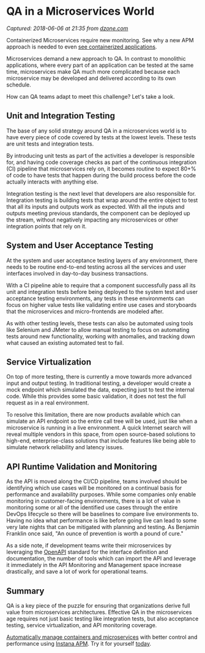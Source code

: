 # QA in a Microservices World

_Captured: 2018-06-06 at 21:35 from [dzone.com](https://dzone.com/articles/qa-in-a-microservices-world?edition=376267&utm_source=Zone%20Newsletter&utm_medium=email&utm_campaign=microservices%202018-05-09)_

Containerized Microservices require new monitoring. See why a new APM approach is needed to even [see containerized applications](https://dzone.com/go?i=279427&u=https%3A%2F%2Fwww.instana.com%2Flibrary%2Febook-application-monitoring-in-containerized-world%2F%3Futm_source%3DdZone%26utm_medium%3Dpre_post_article_text_ad%26utm_campaign%3Dcontainer_apm_ebook%26utm_content%3Deverything_changed).

Microservices demand a new approach to QA. In contrast to monolithic applications, where every part of an application can be tested at the same time, microservices make QA much more complicated because each microservice may be developed and delivered according to its own schedule.

How can QA teams adapt to meet this challenge? Let's take a look.

## Unit and Integration Testing

The base of any solid strategy around QA in a microservices world is to have every piece of code covered by tests at the lowest levels. These tests are unit tests and integration tests.

By introducing unit tests as part of the activities a developer is responsible for, and having code coverage checks as part of the continuous integration (CI) pipeline that microservices rely on, it becomes routine to expect 80+% of code to have tests that happen during the build process before the code actually interacts with anything else.

Integration testing is the next level that developers are also responsible for. Integration testing is building tests that wrap around the entire object to test that all its inputs and outputs work as expected. With all the inputs and outputs meeting previous standards, the component can be deployed up the stream, without negatively impacting any microservices or other integration points that rely on it.

## System and User Acceptance Testing

At the system and user acceptance testing layers of any environment, there needs to be routine end-to-end testing across all the services and user interfaces involved in day-to-day business transactions.

With a CI pipeline able to require that a component successfully pass all its unit and integration tests before being deployed to the system test and user acceptance testing environments, any tests in these environments can focus on higher value tests like validating entire use cases and storyboards that the microservices and micro-frontends are modeled after.

As with other testing levels, these tests can also be automated using tools like Selenium and JMeter to allow manual testing to focus on automating tests around new functionality, working with anomalies, and tracking down what caused an existing automated test to fail.

## Service Virtualization

On top of more testing, there is currently a move towards more advanced input and output testing. In traditional testing, a developer would create a mock endpoint which simulated the data, expecting just to test the internal code. While this provides some basic validation, it does not test the full request as in a real environment.

To resolve this limitation, there are now products available which can simulate an API endpoint so the entire call tree will be used, just like when a microservice is running in a live environment. A quick Internet search will reveal multiple vendors in this space, from open source-based solutions to high-end, enterprise-class solutions that include features like being able to simulate network reliability and latency issues.

## API Runtime Validation and Monitoring

As the API is moved along the CI/CD pipeline, teams involved should be identifying which use cases will be monitored on a continual basis for performance and availability purposes. While some companies only enable monitoring in customer-facing environments, there is a lot of value in monitoring some or all of the identified use cases through the entire DevOps lifecycle so there will be baselines to compare live environments to. Having no idea what performance is like before going live can lead to some very late nights that can be mitigated with planning and testing. As Benjamin Franklin once said, "An ounce of prevention is worth a pound of cure."

As a side note, if development teams write their microservices by leveraging the [OpenAPI](https://github.com/OAI/OpenAPI-Specification) standard for the interface definition and documentation, the number of tools which can import the API and leverage it immediately in the API Monitoring and Management space increase drastically, and save a lot of work for operational teams.

## Summary

QA is a key piece of the puzzle for ensuring that organizations derive full value from microservices architectures. Effective QA in the microservices age requires not just basic testing like integration tests, but also acceptance testing, service virtualization, and API monitoring coverage.

[Automatically manage containers and microservices](https://dzone.com/go?i=290421&u=https%3A%2F%2Fwww.instana.com%2Ftrial%3Futm_source%3DdZone%26utm_medium%3Dpre_post_article_text_ad%26utm_campaign%3Dinstana_trial%26utm_content%3Dgot_cloud_get_instana) with better control and performance using [Instana APM](https://dzone.com/go?i=290421&u=https%3A%2F%2Fwww.instana.com%2Ftrial%3Futm_source%3DdZone%26utm_medium%3Dpre_post_article_text_ad%26utm_campaign%3Dinstana_trial%26utm_content%3Dgot_cloud_get_instana). Try it for yourself [today](https://dzone.com/go?i=290421&u=https%3A%2F%2Fwww.instana.com%2Ftrial%3Futm_source%3DdZone%26utm_medium%3Dpre_post_article_text_ad%26utm_campaign%3Dinstana_trial%26utm_content%3Dgot_cloud_get_instana).
